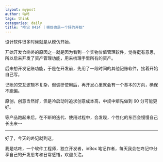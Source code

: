 ```yaml
---
layout: mypost
author: 咕咚
tags: think
categories: daily
title: "咚记 0414 ｜模仿也是一个好的开始"
---
```


设计软件很多时候就是从模仿开始。

开始开发仓咚咚的原因之一就是因为看到一个实物价值管理软件，觉得挺有意思，所以后来开发了资产管理功能，用来梳理手里所有的资产。

后来想开发记账功能，于是在开发前，先用了一段时间的其他记账软件，接着开始自己写。

记账的交互逻辑不复杂，但调研使用后，再开发心里就会有一个基本的方向，确保不跑偏。

原创，创意当然好，但是冷启动时追求创意成本高，中规中矩先做到 60 分可能更好。

等产品跑起来后，在不断的迭代、使用过程中，会发现，个性化的东西会慢慢自己长出来～

---

好了，今天的咚记就到这。

我是咕咚，一个软件工程师，独立开发者，inBox 笔记作者，每天我会在咚记中分享自己的开发思考和日常感悟，欢迎关注。
      ​